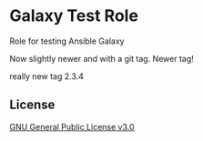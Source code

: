 Galaxy Test Role
================

Role for testing Ansible Galaxy

Now slightly newer and with a git tag.
Newer tag!

really new tag 2.3.4

License
-------

[GNU General Public License v3.0](./LICENSE)
